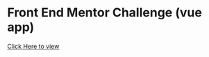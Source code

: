 # Front End Mentor Challenge (vue app)
[Click Here to view](https://reverent-kowalevski-856704.netlify.app)
